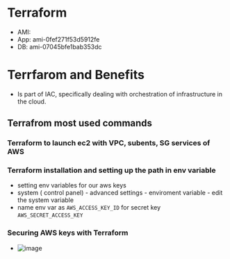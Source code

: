 # Terraform
- AMI:
- App:   ami-0fef271f53d5912fe
- DB:    ami-07045bfe1bab353dc

# Terrfarom and Benefits
- Is part of IAC, specifically dealing with orchestration of infrastructure in the cloud.

## Terrafrom most used commands

### Terraform to launch ec2 with VPC, subents, SG services of AWS

### Terraform installation and setting up the path in env variable
- setting env variables for our aws keys
- system ( control panel) - advanced settings - enviroment variable - edit the system variable 
- name env var as `AWS_ACCESS_KEY_ID` for secret key `AWS_SECRET_ACCESS_KEY` 

### Securing AWS keys with Terraform



- ![image](https://user-images.githubusercontent.com/47173937/117649454-72396f00-b187-11eb-87fb-de7504d88994.png)
